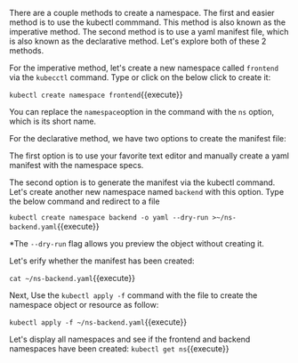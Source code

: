 There are a couple methods to create a namespace. The first and easier method is to use the kubectl commmand. This method is also known as the imperative method. The second method is to use a yaml manifest file, which is also known as the declarative method. Let's explore both of these 2 methods.

For the imperative method, let's create a new namespace called `frontend` via the `kubecctl` command. Type or click on the below click to create it:

`kubectl create namespace frontend`{{execute}}

You can replace the  `namespace`option in the command with the  `ns` option, which is its short name.

For the declarative method, we have two options to create the manifest file:

The first option is to use your favorite text editor and manually create a yaml manifest with the namespace specs.

The second option is to generate the manifest via the kubectl command. Let's create another new namespace named `backend` with this option. Type the below command and redirect to a file

`kubectl create namespace backend -o yaml --dry-run >~/ns-backend.yaml`{{execute}}

*The `--dry-run` flag allows you preview the object without creating it.

Let's erify whether the manifest has been created:

`cat ~/ns-backend.yaml`{{execute}}

Next, Use the `kubectl apply -f` command with the file to create the namespace object or resource as follow:

`kubectl apply -f ~/ns-backend.yaml`{{execute}}

Let's display all namespaces and see if the  frontend and backend namespaces have been created:
`kubectl get ns`{{execute}}

